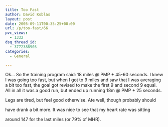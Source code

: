 ```yaml
---
title: Too Fast
author: David Koblas
layout: post
date: 2005-09-11T00:35:25+00:00
url: /p/too-fast/66
pvc_views:
  - 1332
dsq_thread_id:
  - 3772388903
categories:
  - General

---
```

<p class="keitai_text">
  Ok&#8230; So the training program said: 18 miles @ PMP + 45-60 seconds. I knew<br /> I was going too fast, but when I got to 9 miles and saw that I was averaging<br /> a bit too fast, the goal got revised to make the first 9 and second 9 equal.<br /> All in all it was a good run, but ended up running 18m @ PMP + 25 seconds.
</p>

Legs are tired, but feel good otherwise. Ate well, though probably should
  
have drank a bit more. It was nice to see that my heart rate was sitting
  
around 147 for the last miles (or 79% of MHR).